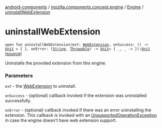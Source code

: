 [android-components](../../index.md) / [mozilla.components.concept.engine](../index.md) / [Engine](index.md) / [uninstallWebExtension](./uninstall-web-extension.md)

# uninstallWebExtension

`open fun uninstallWebExtension(ext: `[`WebExtension`](../../mozilla.components.concept.engine.webextension/-web-extension/index.md)`, onSuccess: () -> `[`Unit`](https://kotlinlang.org/api/latest/jvm/stdlib/kotlin/-unit/index.html)` = { }, onError: (`[`String`](https://kotlinlang.org/api/latest/jvm/stdlib/kotlin/-string/index.html)`, `[`Throwable`](https://kotlinlang.org/api/latest/jvm/stdlib/kotlin/-throwable/index.html)`) -> `[`Unit`](https://kotlinlang.org/api/latest/jvm/stdlib/kotlin/-unit/index.html)` = { _, _ -> }): `[`Unit`](https://kotlinlang.org/api/latest/jvm/stdlib/kotlin/-unit/index.html) [(source)](https://github.com/mozilla-mobile/android-components/blob/master/components/concept/engine/src/main/java/mozilla/components/concept/engine/Engine.kt#L173)

Uninstalls the provided extension from this engine.

### Parameters

`ext` - the [WebExtension](../../mozilla.components.concept.engine.webextension/-web-extension/index.md) to uninstall.

`onSuccess` - (optional) callback invoked if the extension was uninstalled successfully.

`onError` - (optional) callback invoked if there was an error uninstalling the extension.
This callback is invoked with an [UnsupportedOperationException](https://developer.android.com/reference/java/lang/UnsupportedOperationException.html) in case the engine doesn't
have web extension support.